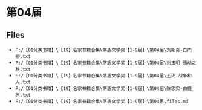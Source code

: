 # 第04届

## Files

- `F:/【01分类书籍】\【19】名家书籍合集\茅盾文学奖【1-9届】\第04届\刘斯奋-白门柳.txt`
- `F:/【01分类书籍】\【19】名家书籍合集\茅盾文学奖【1-9届】\第04届\刘玉明-骚动之秋.txt`
- `F:/【01分类书籍】\【19】名家书籍合集\茅盾文学奖【1-9届】\第04届\王火-战争和人.txt`
- `F:/【01分类书籍】\【19】名家书籍合集\茅盾文学奖【1-9届】\第04届\陈忠实-白鹿原.txt`
- `F:/【01分类书籍】\【19】名家书籍合集\茅盾文学奖【1-9届】\第04届\files.md`

